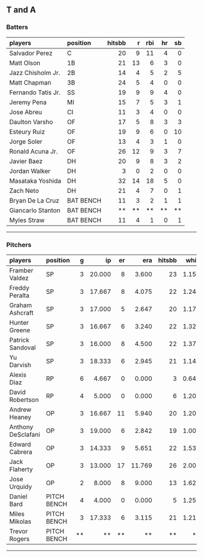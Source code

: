 ## T and A

### Batters

 
|players            |position  | hitsbb|  r| rbi| hr| sb| 
|:------------------|:---------|------:|--:|---:|--:|--:| 
|Salvador Perez     |C         |     20|  9|  11|  4|  0| 
|Matt Olson         |1B        |     21| 13|   6|  3|  0| 
|Jazz Chisholm Jr.  |2B        |     14|  4|   5|  2|  5| 
|Matt Chapman       |3B        |     24|  5|   4|  0|  0| 
|Fernando Tatis Jr. |SS        |     19|  9|   9|  4|  0| 
|Jeremy Pena        |MI        |     15|  7|   5|  3|  1| 
|Jose Abreu         |CI        |     11|  3|   4|  0|  0| 
|Daulton Varsho     |OF        |     17|  5|   8|  3|  3| 
|Esteury Ruiz       |OF        |     19|  9|   6|  0| 10| 
|Jorge Soler        |OF        |     13|  4|   3|  1|  0| 
|Ronald Acuna Jr.   |OF        |     26| 12|   9|  3|  7| 
|Javier Baez        |DH        |     20|  9|   8|  3|  2| 
|Jordan Walker      |DH        |      3|  0|   2|  0|  0| 
|Masataka Yoshida   |DH        |     32| 14|  18|  5|  0| 
|Zach Neto          |DH        |     21|  4|   7|  0|  1| 
|Bryan De La Cruz   |BAT BENCH |     11|  3|   2|  1|  1| 
|Giancarlo Stanton  |BAT BENCH |     **| **|  **| **| **| 
|Myles Straw        |BAT BENCH |     11|  4|   1|  0|  1| 


* * *

### Pitchers

 
|players            |position    |  g|     ip| er|    era| hitsbb|  whip| so|  w| sv| 
|:------------------|:-----------|--:|------:|--:|------:|------:|-----:|--:|--:|--:| 
|Framber Valdez     |SP          |  3| 20.000|  8|  3.600|     23| 1.150| 20|  1|  0| 
|Freddy Peralta     |SP          |  3| 17.667|  8|  4.075|     22| 1.245| 22|  1|  0| 
|Graham Ashcraft    |SP          |  3| 17.000|  5|  2.647|     20| 1.176| 10|  0|  0| 
|Hunter Greene      |SP          |  3| 16.667|  6|  3.240|     22| 1.320| 23|  0|  0| 
|Patrick Sandoval   |SP          |  3| 16.000|  8|  4.500|     22| 1.375| 14|  2|  0| 
|Yu Darvish         |SP          |  3| 18.333|  6|  2.945|     21| 1.145| 20|  2|  0| 
|Alexis Diaz        |RP          |  6|  4.667|  0|  0.000|      3| 0.643|  9|  1|  3| 
|David Robertson    |RP          |  4|  5.000|  0|  0.000|      6| 1.200|  8|  0|  2| 
|Andrew Heaney      |OP          |  3| 16.667| 11|  5.940|     20| 1.200| 15|  1|  0| 
|Anthony DeSclafani |OP          |  3| 19.000|  6|  2.842|     19| 1.000| 14|  2|  0| 
|Edward Cabrera     |OP          |  3| 14.333|  9|  5.651|     22| 1.535| 26|  1|  0| 
|Jack Flaherty      |OP          |  3| 13.000| 17| 11.769|     26| 2.000| 19|  1|  0| 
|Jose Urquidy       |OP          |  2|  8.000|  8|  9.000|     13| 1.625|  6|  1|  0| 
|Daniel Bard        |PITCH BENCH |  4|  4.000|  0|  0.000|      5| 1.250|  3|  0|  0| 
|Miles Mikolas      |PITCH BENCH |  3| 17.333|  6|  3.115|     21| 1.212| 15|  1|  0| 
|Trevor Rogers      |PITCH BENCH | **|     **| **|     **|     **|    **| **| **| **| 


* * *


